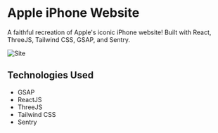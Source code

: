# Apple iPhone Website

A faithful recreation of Apple's iconic iPhone website! Built with React, ThreeJS, Tailwind CSS, GSAP, and Sentry.

![Site](https://i.imgur.com/c9mUFEi.png)

## Technologies Used
* GSAP
* ReactJS
* ThreeJS
* Tailwind CSS
* Sentry
